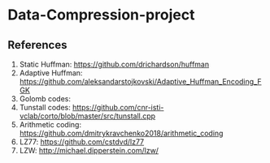 # Data-Compression-project

## References
1. Static Huffman: https://github.com/drichardson/huffman
2. Adaptive Huffman: https://github.com/aleksandarstojkovski/Adaptive_Huffman_Encoding_FGK
3. Golomb codes: 
4. Tunstall codes: https://github.com/cnr-isti-vclab/corto/blob/master/src/tunstall.cpp
5. Arithmetic coding: https://github.com/dmitrykravchenko2018/arithmetic_coding
6. LZ77: https://github.com/cstdvd/lz77
7. LZW: http://michael.dipperstein.com/lzw/
